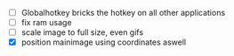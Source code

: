 - [ ] Globalhotkey bricks the hotkey on all other applications
- [ ] fix ram usage
- [ ] scale image to full size, even gifs
- [x] position mainimage using coordinates aswell